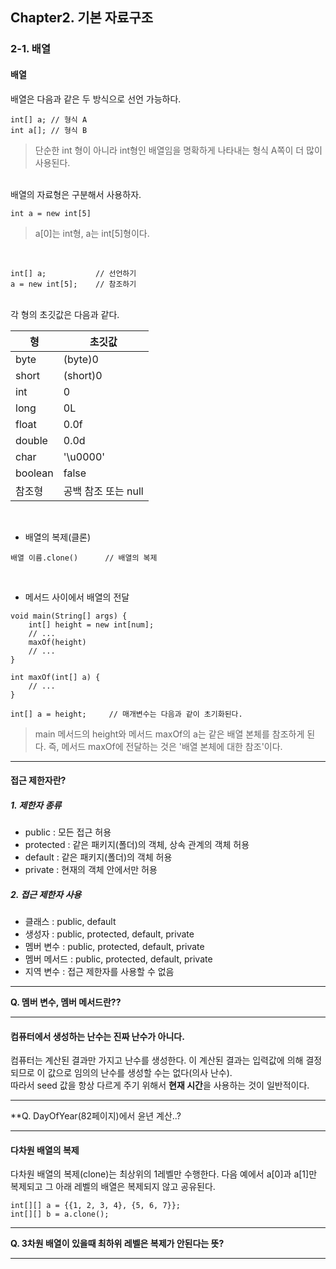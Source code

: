 ## Chapter2. 기본 자료구조
### 2-1. 배열

#### 배열
배열은 다음과 같은 두 방식으로 선언 가능하다.
```
int[] a; // 형식 A
int a[]; // 형식 B
```
> 단순한 int 형이 아니라 int형인 배열임을 명확하게 나타내는 형식 A쪽이 더 많이 사용된다.

<br>배열의 자료형은 구분해서 사용하자.
```
int a = new int[5]
```
> a[0]는 int형, a는 int[5]형이다.

<br>

```
int[] a;           // 선언하기
a = new int[5];    // 참조하기
```
<br>각 형의 초깃값은 다음과 같다.

|형|초깃값|
|---|---|
|byte|(byte)0|
|short|(short)0|
|int|0|
|long|0L|
|float|0.0f|
|double|0.0d|
|char|'\u0000'|
|boolean|false|
|참조형|공백 참조 또는 null|
<br>

- 배열의 복제(클론)<br>

```
배열 이름.clone()      // 배열의 복제
```
<br>

- 메서드 사이에서 배열의 전달
```
void main(String[] args) {
    int[] height = new int[num];
    // ...
    maxOf(height)
    // ...
}
```
```
int maxOf(int[] a) {
    // ...
}
```
```
int[] a = height;     // 매개변수는 다음과 같이 초기화된다.
```
> main 메서드의 height와 메서드 maxOf의 a는 같은 배열 본체를 참조하게 된다.
> 즉, 메서드 maxOf에 전달하는 것은 '배열 본체에 대한 참조'이다.<br>

---
#### 접근 제한자란?
##### 1. 제한자 종류
- public : 모든 접근 허용
- protected : 같은 패키지(폴더)의 객체, 상속 관계의 객체 허용
- default : 같은 패키지(폴더)의 객체 허용
- private : 현재의 객체 안에서만 허용

##### 2. 접근 제한자 사용
- 클래스 : public, default
- 생성자 : public, protected, default, private
- 멤버 변수 : public, protected, default, private
- 멤버 메서드 : public, protected, default, private
- 지역 변수 : 접근 제한자를 사용할 수 없음
---

**Q. 멤버 변수, 멤버 메서드란??**

---
#### 컴퓨터에서 생성하는 난수는 진짜 난수가 아니다.
컴퓨터는 계산된 결과만 가지고 난수를 생성한다. 이 계산된 결과는 입력값에 의해 결정되므로
이 값으로 임의의 난수를 생성할 수는 없다(의사 난수).<br>
따라서 seed 값을 항상 다르게 주기 위해서 **현재 시간**을 사용하는 것이 일반적이다.

---

**Q. DayOfYear(82페이지)에서 윤년 계산..?

---
#### 다차원 배열의 복제
다차원 배열의 복제(clone)는 최상위의 1레벨만 수행한다.
다음 예에서 a[0]과 a[1]만 복제되고 그 아래 레벨의 배열은 복제되지 않고 공유된다.
```
int[][] a = {{1, 2, 3, 4}, {5, 6, 7}};
int[][] b = a.clone();
```
---

**Q. 3차원 배열이 있을때 최하위 레벨은 복제가 안된다는 뜻?**

---
